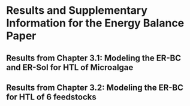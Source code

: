 # Results and Supplementary Information for the Energy Balance Paper
## Results from Chapter 3.1: Modeling the ER-BC and ER-Sol for HTL of Microalgae 


## Results from Chapter 3.2: Modeling the ER-BC for HTL of 6 feedstocks

